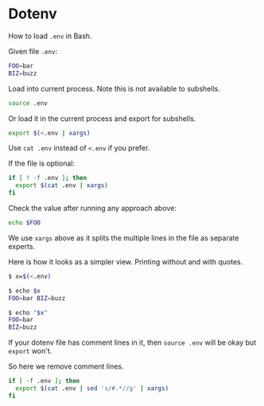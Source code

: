 # Dotenv

How to load `.env` in Bash.

Given file `.env`:

```sh
FOO=bar
BIZ=buzz
```

Load into current process. Note this is not available to subshells.

```sh
source .env
```

Or load it in the current process and export for subshells.

```sh
export $(<.env | xargs)
```

Use `cat .env` instead of `<.env` if you prefer.

If the file is optional:

```sh
if [ ! -f .env ]; then
  export $(cat .env | xargs)
fi
```

Check the value after running any approach above:

```sh
echo $FOO
```

We use `xargs` above as it splits the multiple lines in the file as separate experts.

Here is how it looks as a simpler view. Printing without and with quotes.

```sh
$ x=$(<.env) 

$ echo $x
FOO=bar BIZ=buzz

$ echo "$x"
FOO=bar 
BIZ=buzz
```

If your dotenv file has comment lines in it, then `source .env` will be okay but `export` won't.

So here we remove comment lines.

```sh
if [ -f .env ]; then
  export $(cat .env | sed 's/#.*//g' | xargs)
fi
```
